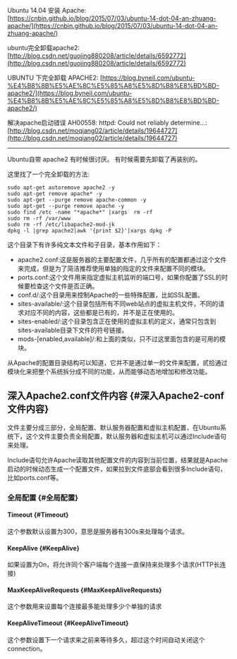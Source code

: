 Ubuntu 14.04 安装 Apache: [https://cnbin.github.io/blog/2015/07/03/ubuntu-14-dot-04-an-zhuang-apache/](https://cnbin.github.io/blog/2015/07/03/ubuntu-14-dot-04-an-zhuang-apache/)

ubuntu完全卸载apache2:[http://blog.csdn.net/guojing880208/article/details/6592772](http://blog.csdn.net/guojing880208/article/details/6592772)

UBUNTU 下完全卸载 APACHE2: [https://blog.byneil.com/ubuntu-%E4%B8%8B%E5%AE%8C%E5%85%A8%E5%8D%B8%E8%BD%BD-apache2/](https://blog.byneil.com/ubuntu-%E4%B8%8B%E5%AE%8C%E5%85%A8%E5%8D%B8%E8%BD%BD-apache2/)

解决apache启动错误 AH00558: httpd: Could not reliably determine...: [http://blog.csdn.net/moqiang02/article/details/19644727](http://blog.csdn.net/moqiang02/article/details/19644727)

---

Ubuntu自带 apache2 有时候很讨厌。 有时候需要先卸载了再装别的。

这里找了一个完全卸载的方法:

```
sudo apt-get autoremove apache2 -y
sudo apt-get remove apache* -y
sudo apt-get --purge remove apache-common -y
sudo apt-get --purge remove apache -y
sudo find /etc -name "*apache*" |xargs  rm -rf 
sudo rm -rf /var/www
sudo rm -rf /etc/libapache2-mod-jk
dpkg -l |grep apache2|awk '{print $2}'|xargs dpkg -P
```



这个目录下有许多纯文本文件和子目录，基本作用如下：

* apache2.conf:这是服务器的主要配置文件，几乎所有的配置都通过这个文件来完成，但是为了简洁推荐使用单独的指定的文件来配置不同的模块。
* ports.conf:这个文件用来指定虚拟主机监听的端口号，如果你配置了SSL的时候要检查这个文件是否正确。
* conf.d/:这个目录用来控制Apache的一些特殊配置，比如SSL配置。
* sites-available/:这个目录包括所有不同web站点的虚拟主机文件，不同的请求对应不同的内容，这些都是已有的，并不是正在使用的。
* sites-enabled/:这个目录包含正在使用的虚拟主机的定义，通常只包含到sites-available目录下文件的符号链接。
* mods-\[enabled,available\]/:和上面的类似，只不过这里面包含的是可用的模块。

从Apache的配置目录结构可以知道，它并不是通过单一的文件来配置，贰拾通过模块化来把整个系统拆分成不同的功能，从而能够动态地增加和修改功能。

## 深入Apache2.conf文件内容 {#深入Apache2-conf文件内容}

文件主要分成三部分，全局配置、默认服务器配置和虚拟主机配置，在Ubuntu系统下，这个文件主要负责全局配置，默认服务器和虚拟主机可以通过Include语句来处理。

Include语句允许Apache读取其他配置文件的内容到当前位置，结果就是Apache启动的时候动态生成一个配置文件，如果拉到文件底部会看到很多Include语句，比如ports.conf等。

### 全局配置 {#全局配置}

#### Timeout {#Timeout}

这个参数默认设置为300，意思是服务器有300s来处理每个请求。

#### KeepAlive {#KeepAlive}

如果设置为On，将允许同个客户端每个连接一直保持来处理多个请求\(HTTP长连接\)

#### MaxKeepAliveRequests {#MaxKeepAliveRequests}

这个参数用来设置每个连接最多能处理多少个单独的请求

#### KeepAliveTimeout {#KeepAliveTimeout}

这个参数设置下一个请求来之前来等待多久，超过这个时间自动关闭这个connection。

  


